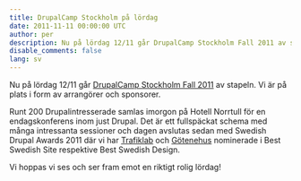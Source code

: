 ```yaml
---
title: DrupalCamp Stockholm på lördag
date: 2011-11-11 00:00:00 UTC
author: per
description: Nu på lördag 12/11 går DrupalCamp Stockholm Fall 2011 av stapeln. Vi är på plats i form av arrangörer och sponsorer.
disable_comments: false
lang: sv
---
```


<p>Nu på lördag 12/11 går <a href="http://fall2011.drupalcamp.se">DrupalCamp Stockholm Fall 2011</a> av stapeln. Vi är på plats i form av arrangörer och sponsorer.</p>
<p>Runt 200 Drupalintresserade samlas imorgon på Hotell Norrtull för en endagskonferens inom just Drupal. Det är ett fullspäckat schema med många intressanta sessioner och dagen avslutas sedan med Swedish Drupal Awards 2011 där vi har <a href="http://www.trafiklab.se">Trafiklab</a> och <a href="http://www.gotenehus.se">Götenehus</a> nominerade i Best Swedish Site respektive Best Swedish Design.</p>
<p>Vi hoppas vi ses och ser fram emot en riktigt rolig lördag!</p>
